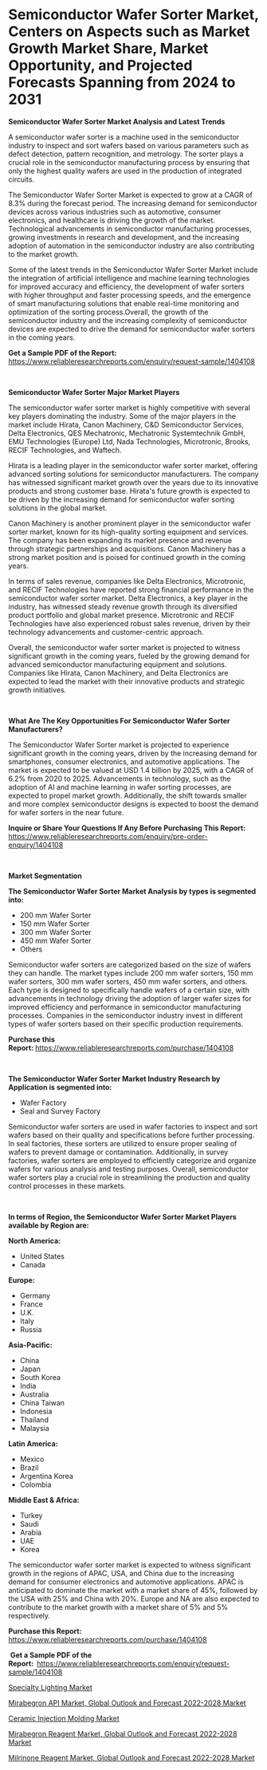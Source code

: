 <p><h1>Semiconductor Wafer Sorter Market, Centers on Aspects such as Market Growth Market Share, Market Opportunity, and Projected Forecasts Spanning from 2024 to 2031</h1></p><p><strong>Semiconductor Wafer Sorter Market Analysis and Latest Trends</strong></p>
<p><p>A semiconductor wafer sorter is a machine used in the semiconductor industry to inspect and sort wafers based on various parameters such as defect detection, pattern recognition, and metrology. The sorter plays a crucial role in the semiconductor manufacturing process by ensuring that only the highest quality wafers are used in the production of integrated circuits.</p><p>The Semiconductor Wafer Sorter Market is expected to grow at a CAGR of 8.3% during the forecast period. The increasing demand for semiconductor devices across various industries such as automotive, consumer electronics, and healthcare is driving the growth of the market. Technological advancements in semiconductor manufacturing processes, growing investments in research and development, and the increasing adoption of automation in the semiconductor industry are also contributing to the market growth.</p><p>Some of the latest trends in the Semiconductor Wafer Sorter Market include the integration of artificial intelligence and machine learning technologies for improved accuracy and efficiency, the development of wafer sorters with higher throughput and faster processing speeds, and the emergence of smart manufacturing solutions that enable real-time monitoring and optimization of the sorting process.Overall, the growth of the semiconductor industry and the increasing complexity of semiconductor devices are expected to drive the demand for semiconductor wafer sorters in the coming years.</p></p>
<p><strong>Get a Sample PDF of the Report:&nbsp;</strong> <a href="https://www.reliableresearchreports.com/enquiry/request-sample/1404108">https://www.reliableresearchreports.com/enquiry/request-sample/1404108</a></p>
<p>&nbsp;</p>
<p><strong>Semiconductor Wafer Sorter Major Market Players</strong></p>
<p><p>The semiconductor wafer sorter market is highly competitive with several key players dominating the industry. Some of the major players in the market include Hirata, Canon Machinery, C&D Semiconductor Services, Delta Electronics, QES Mechatronic, Mechatronic Systemtechnik GmbH, EMU Technologies (Europe) Ltd, Nada Technologies, Microtronic, Brooks, RECIF Technologies, and Waftech.</p><p>Hirata is a leading player in the semiconductor wafer sorter market, offering advanced sorting solutions for semiconductor manufacturers. The company has witnessed significant market growth over the years due to its innovative products and strong customer base. Hirata's future growth is expected to be driven by the increasing demand for semiconductor wafer sorting solutions in the global market.</p><p>Canon Machinery is another prominent player in the semiconductor wafer sorter market, known for its high-quality sorting equipment and services. The company has been expanding its market presence and revenue through strategic partnerships and acquisitions. Canon Machinery has a strong market position and is poised for continued growth in the coming years.</p><p>In terms of sales revenue, companies like Delta Electronics, Microtronic, and RECIF Technologies have reported strong financial performance in the semiconductor wafer sorter market. Delta Electronics, a key player in the industry, has witnessed steady revenue growth through its diversified product portfolio and global market presence. Microtronic and RECIF Technologies have also experienced robust sales revenue, driven by their technology advancements and customer-centric approach.</p><p>Overall, the semiconductor wafer sorter market is projected to witness significant growth in the coming years, fueled by the growing demand for advanced semiconductor manufacturing equipment and solutions. Companies like Hirata, Canon Machinery, and Delta Electronics are expected to lead the market with their innovative products and strategic growth initiatives.</p></p>
<p>&nbsp;</p>
<p><strong>What Are The Key Opportunities For Semiconductor Wafer Sorter Manufacturers?</strong></p>
<p><p>The Semiconductor Wafer Sorter market is projected to experience significant growth in the coming years, driven by the increasing demand for smartphones, consumer electronics, and automotive applications. The market is expected to be valued at USD 1.4 billion by 2025, with a CAGR of 6.2% from 2020 to 2025. Advancements in technology, such as the adoption of AI and machine learning in wafer sorting processes, are expected to propel market growth. Additionally, the shift towards smaller and more complex semiconductor designs is expected to boost the demand for wafer sorters in the near future.</p></p>
<p><strong>Inquire or Share Your Questions If Any Before Purchasing This Report:</strong> <a href="https://www.reliableresearchreports.com/enquiry/pre-order-enquiry/1404108">https://www.reliableresearchreports.com/enquiry/pre-order-enquiry/1404108</a></p>
<p>&nbsp;</p>
<p><strong>Market Segmentation</strong></p>
<p><strong>The Semiconductor Wafer Sorter Market Analysis by types is segmented into:</strong></p>
<p><ul><li>200 mm Wafer Sorter</li><li>150 mm Wafer Sorter</li><li>300 mm Wafer Sorter</li><li>450 mm Wafer Sorter</li><li>Others</li></ul></p>
<p><p>Semiconductor wafer sorters are categorized based on the size of wafers they can handle. The market types include 200 mm wafer sorters, 150 mm wafer sorters, 300 mm wafer sorters, 450 mm wafer sorters, and others. Each type is designed to specifically handle wafers of a certain size, with advancements in technology driving the adoption of larger wafer sizes for improved efficiency and performance in semiconductor manufacturing processes. Companies in the semiconductor industry invest in different types of wafer sorters based on their specific production requirements.</p></p>
<p><strong>Purchase this Report:&nbsp;</strong><a href="https://www.reliableresearchreports.com/purchase/1404108">https://www.reliableresearchreports.com/purchase/1404108</a></p>
<p>&nbsp;</p>
<p><strong>The Semiconductor Wafer Sorter Market Industry Research by Application is segmented into:</strong></p>
<p><ul><li>Wafer Factory</li><li>Seal and Survey Factory</li></ul></p>
<p><p>Semiconductor wafer sorters are used in wafer factories to inspect and sort wafers based on their quality and specifications before further processing. In seal factories, these sorters are utilized to ensure proper sealing of wafers to prevent damage or contamination. Additionally, in survey factories, wafer sorters are employed to efficiently categorize and organize wafers for various analysis and testing purposes. Overall, semiconductor wafer sorters play a crucial role in streamlining the production and quality control processes in these markets.</p></p>
<p>&nbsp;</p>
<p><strong>In terms of Region, the Semiconductor Wafer Sorter Market Players available by Region are:</strong></p>
<p>
    <p> <strong> North America: </strong>
        <ul>
            <li>United States</li>
            <li>Canada</li>
        </ul>
        </p> 
    <p> <strong> Europe: </strong>
        <ul>
            <li>Germany</li>
            <li>France</li>
            <li>U.K.</li>
            <li>Italy</li>
            <li>Russia</li>
        </ul>
        </p> 
    <p> <strong> Asia-Pacific: </strong>
        <ul>
            <li>China</li>
            <li>Japan</li>
            <li>South Korea</li>
            <li>India</li>
            <li>Australia</li>
            <li>China Taiwan</li>
            <li>Indonesia</li>
            <li>Thailand</li>
            <li>Malaysia</li>
        </ul>
        </p> 
    <p> <strong> Latin America: </strong>
        <ul>
            <li>Mexico</li>
            <li>Brazil</li>
            <li>Argentina Korea</li>
            <li>Colombia</li>
        </ul>
        </p> 
    <p> <strong> Middle East & Africa: </strong>
        <ul>
            <li>Turkey</li>
            <li>Saudi</li>
            <li>Arabia</li>
            <li>UAE</li>
            <li>Korea</li>
        </ul>
    </p>
    </p>
<p><p>The semiconductor wafer sorter market is expected to witness significant growth in the regions of APAC, USA, and China due to the increasing demand for consumer electronics and automotive applications. APAC is anticipated to dominate the market with a market share of 45%, followed by the USA with 25% and China with 20%. Europe and NA are also expected to contribute to the market growth with a market share of 5% and 5% respectively.</p></p>
<p><strong>Purchase this Report: </strong><a href="https://www.reliableresearchreports.com/purchase/1404108">https://www.reliableresearchreports.com/purchase/1404108</a></p>
<p>&nbsp;<strong>Get a Sample PDF of the Report:&nbsp;&nbsp;</strong><a href="https://www.reliableresearchreports.com/enquiry/request-sample/1404108">https://www.reliableresearchreports.com/enquiry/request-sample/1404108</a></p>
<p><strong></strong></p>
<p><p><a href="https://view.publitas.com/reportprime-1/specialty-lighting-market-with-the-goal-of-estimating-the-market-size-and-future-growth-potential-of-various-market-segments-based-on-component-applications-end-user-and-region/">Specialty Lighting Market</a></p><p><a href="https://woozy-pyroraptor-a1f.notion.site/Mirabegron-API-Market-Global-Outlook-and-Forecast-2022-2028-Market-Provides-a-Comprehensive-Analysi-cf48f2bcf5f04fd69a8b05cafa6c578f">Mirabegron API Market, Global Outlook and Forecast 2022-2028 Market</a></p><p><a href="https://view.publitas.com/reportprime-1/ceramic-injection-molding-market-size-and-growth-market-segmentation-regional-and-country-breakdowns-and-market-trends-for-period-from-2024-2031/">Ceramic Injection Molding Market</a></p><p><a href="https://automatic-knee-4c7.notion.site/Mirabegron-Reagent-Market-Global-Outlook-and-Forecast-2022-2028-Market-Research-Report-Reveals-The--239c9dbdef21494693b69cf59bade8c8">Mirabegron Reagent Market, Global Outlook and Forecast 2022-2028 Market</a></p><p><a href="https://bubble-tree-ea4.notion.site/Milrinone-Reagent-Market-Global-Outlook-and-Forecast-2022-2028-Market-Furnish-Information-about-Mar-557dad8a7de24024933a5d976b60aa9e">Milrinone Reagent Market, Global Outlook and Forecast 2022-2028 Market</a></p></p>